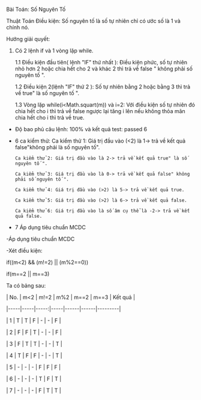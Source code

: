 Bài Toán: Số Nguyên Tố

Thuật Toán Điều kiện: Số nguyên tố là số tự nhiên chỉ có ước số là 1 và chính nó.

Hướng giải quyết: 

1. Có 2 lệnh if và 1 vòng lặp while.

	1.1 Điều kiện đầu tiên( lệnh "IF" thứ nhất ): Điều kiện phức, số tự nhiên nhỏ hơn 2 hoặc chia hết cho 2 và khác 2 thì trả về false 		" không phải số nguyên tố ".

	1.2 Điều kiện 2(lệnh "IF" thứ 2 ): Số tự nhiên bằng 2 hoặc bằng 3 thì trả về true" là số nguyên tố ".

	1.3 Vòng lặp while(i<Math.squart(m)) và i=2: Với điều kiện số tự nhiên đó chia hết cho i thì trả về false ngược lại tăng i lên nếu 		không thỏa mãn chia hết cho i thì trả về true.

- Độ bao phủ câu lệnh: 100% và kết quả test: passed 6  

- 6 ca kiểm thử:
	  Ca kiểm thử 1: Giá trị đầu vào (<2) là 1-> trả về kết quả false"không phải là số nguyên tố".
	  
	  Ca kiểm thử 2: Giá trị đầu vào là 2-> trả về kết quả true" là số nguyên tố ".
	  
	  Ca kiểm thử 3: Giá trị đầu vào là 0-> trả về kết quả false" không phải số nguyên tố ".
	  
	  Ca kiểm thử 4: Giá trị đầu vào (>2) là 5-> trả về kết quả true.
	  
	  Ca kiểm thử 5: Giá trị đầu vào (>2) là 6-> trả về kết quả false.
	  
	  Ca kiểm thử 6: Giá trị đầu vào là số âm cụ thể là -2-> trả về kết quả false.
	  
- 7 Áp dụng tiêu chuẩn MCDC

-Áp dụng tiêu chuẩn MCDC

-Xét điều kiện:

if((m<2) && (m!=2) || (m%2==0))

if(m==2 || m==3)

Ta có bảng sau:

| No. | m<2 | m!=2 | m%2 | m==2 | m==3 | Kết quả |

|-----|-----|-----:|-----|------|------|---------|

| 1   | T   | T    | F   | -    | -    | F       |

| 2   | F   | F    | T   | -    | -    | F       |

| 3   | F   | T    | T   | -    | -    | T       |

| 4   | T   | F    | F   | -    | -    | T       |

| 5   | -   | -    | -   | F    | F    | F       |

| 6   | -   | -    | -   | T    | F    | T       |

| 7   | -   | -    | -   | F    | T    | T       |

